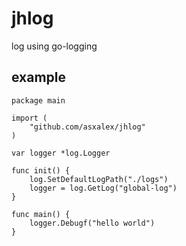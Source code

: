 jhlog
===
log using go-logging

## example

```golang
package main

import (
	"github.com/asxalex/jhlog"
)

var logger *log.Logger

func init() {
	log.SetDefaultLogPath("./logs")
	logger = log.GetLog("global-log")
}

func main() {
	logger.Debugf("hello world")
}
```
